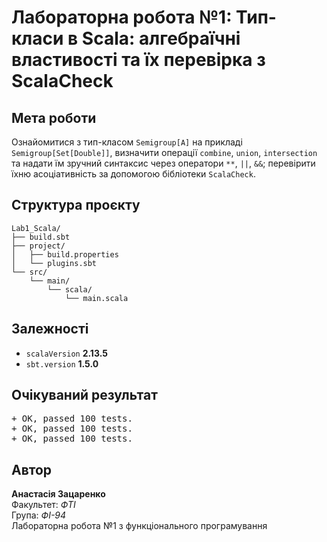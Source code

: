 # Лабораторна робота №1: Тип-класи в Scala: алгебраїчні властивості та їх перевірка з ScalaCheck

## Мета роботи
Ознайомитися з тип-класом `Semigroup[A]` на прикладі `Semigroup[Set[Double]]`, визначити операції `combine`, `union`, `intersection` та надати їм зручний синтаксис через оператори `**`, `||`, `&&`; перевірити їхню асоціативність за допомогою бібліотеки `ScalaCheck`.

## Структура проєкту
```
Lab1_Scala/
├── build.sbt
├── project/
│   ├── build.properties
│   └── plugins.sbt
└── src/
    └── main/
        └── scala/
            └── main.scala
```

## Залежності
- `scalaVersion` **2.13.5**
- `sbt.version` **1.5.0**

## Очікуваний результат
<pre>
+ OK, passed 100 tests.
+ OK, passed 100 tests.
+ OK, passed 100 tests. </pre>

## Автор
**Анастасія Зацаренко**  
Факультет: *ФТІ*  
Група: *ФІ-94*  
Лабораторна робота №1 з функціонального програмування
